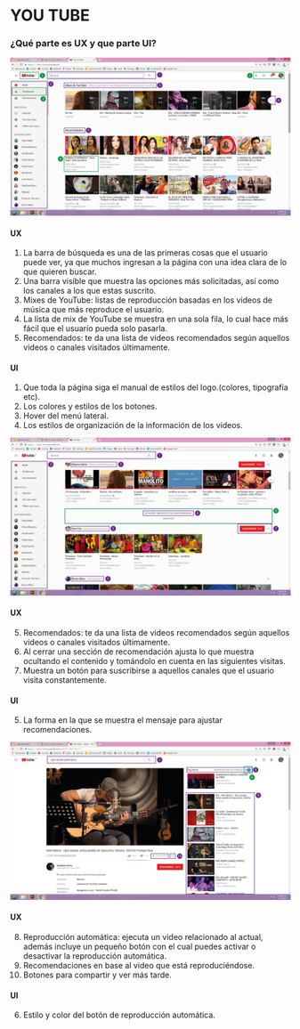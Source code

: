 # YOU TUBE
### ¿Qué parte es UX y que parte UI?

![youtube1](assets/UX-01.png)
#### UX
1.	La barra de búsqueda es una de las primeras cosas que el usuario puede ver, ya que muchos ingresan a la página con una idea clara de lo que quieren buscar.
2.	Una barra visible que muestra las opciones más solicitadas, así como los canales a los que estas suscrito.
3.	Mixes de YouTube: listas de reproducción basadas en los videos de música que más reproduce el usuario.
4.	La lista de mix de YouTube se muestra en una sola fila, lo cual hace más fácil que el usuario pueda solo pasarla.
5.	Recomendados: te da una lista de videos recomendados según aquellos videos o canales visitados últimamente.
#### UI
1.	Que toda la página siga el manual de estilos del logo.(colores, tipografía etc).
2.	Los colores y estilos de los botones.
3.	Hover del menú lateral.
4.	Los estilos de organización de la información de los videos.

![youtube1](assets/UX-02.png)
#### UX
5.	Recomendados: te da una lista de videos recomendados según aquellos videos o canales visitados últimamente.
6.	Al cerrar una sección de recomendación ajusta lo que muestra ocultando el contenido y tomándolo en cuenta en las siguientes visitas.
7.	Muestra un botón para suscribirse a aquellos canales que el usuario visita constantemente.
#### UI
5.	La forma en la que se muestra el mensaje para ajustar recomendaciones.

![youtube1](assets/UX-03.png)
#### UX
8.	Reproducción automática: ejecuta un video relacionado al actual, además incluye un pequeño botón con el cual puedes activar o desactivar la reproducción automática.
9.	Recomendaciones en base al video que está reproduciéndose.
10.	Botones para compartir y ver más tarde.
#### UI
6.	Estilo y color del botón de reproducción automática.